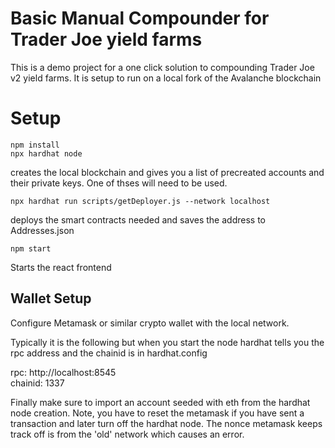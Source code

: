 # Basic Manual Compounder for Trader Joe yield farms
This is a demo project for a one click solution to compounding Trader Joe v2 yield farms. It is setup to run on a local fork of the Avalanche blockchain

# Setup
```shell
npm install
npx hardhat node
```
creates the local blockchain and gives you a list of precreated accounts and their private keys. One of thses will need to be used.

```shell
npx hardhat run scripts/getDeployer.js --network localhost
```
deploys the smart contracts needed and saves the address to Addresses.json 

```shell
npm start
```
Starts the react frontend


## Wallet Setup 
Configure Metamask or similar crypto wallet with the local network.

Typically it is the following but when you start the node hardhat tells you the rpc address and the chainid is in hardhat.config

rpc: http://localhost:8545 <br />
chainid: 1337

Finally make sure to import an account seeded with eth from the hardhat node creation. Note, you have to reset the metamask if you have sent a transaction and later turn off the hardhat node. The nonce metamask keeps track off is from the 'old' network which causes an error.



